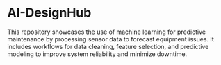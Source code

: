 # AI-DesignHub
This repository showcases the use of machine learning for predictive maintenance by processing sensor data to forecast equipment issues. It includes workflows for data cleaning, feature selection, and predictive modeling to improve system reliability and minimize downtime.
